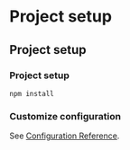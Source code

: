
# Project setup
## Project setup
### Project setup
```
npm install
```


### Customize configuration
See [Configuration Reference](https://cli.vuejs.org/config/).
